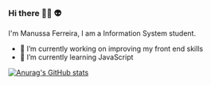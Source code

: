 ### Hi there :woman_technologist: :alien: 

I'm Manussa Ferreira, I am a Information System student.

- 🔭 I’m currently working on improving my front end skills
- 🌱 I’m currently learning JavaScript

[![Anurag's GitHub stats](https://github-readme-stats.vercel.app/api?username=manuferreira&count_private=true&show_icons=true&theme=radical)](https://github.com/anuraghazra/github-readme-stats)
